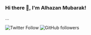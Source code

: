 ### Hi there 👋, I'm Alhazan Mubarak!

...

![Twitter Follow](https://img.shields.io/twitter/follow/AlhazanM?label=Follow%20me%20on%20Twitter&style=social)  ![GitHub followers](https://img.shields.io/github/followers/poly4concept?label=Follow%20my%20work%20on%20Github&style=social)

<!--
**poly4concept/poly4concept** is a ✨ _special_ ✨ repository because its `README.md` (this file) appears on your GitHub profile.

Here are some ideas to get you started:

- 🔭 I’m currently working on ...
- 🌱 I’m currently learning ...
- 👯 I’m looking to collaborate on ...
- 🤔 I’m looking for help with ...
- 💬 Ask me about ...
- 📫 How to reach me: ...
- 😄 Pronouns: ...
- ⚡ Fun fact: ...
-->

